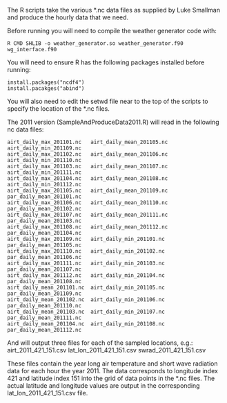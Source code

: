 The R scripts take the various *.nc data files as supplied by Luke Smallman and produce the hourly data that we need.

Before running you will need to compile the weather generator code with:
```
R CMD SHLIB -o weather_generator.so weather_generator.f90 wg_interface.f90
```
You will need to ensure R has the following packages installed before running:
```
install.packages("ncdf4")
install.pacakges("abind")
```
You will also need to edit the setwd file near to the top of the scripts to
specify the location of the *.nc files.

The 2011 version (SampleAndProduceData2011.R) will read in the following nc data files:
```
airt_daily_max_201101.nc   airt_daily_mean_201105.nc  airt_daily_min_201109.nc
airt_daily_max_201102.nc   airt_daily_mean_201106.nc  airt_daily_min_201110.nc
airt_daily_max_201103.nc   airt_daily_mean_201107.nc  airt_daily_min_201111.nc
airt_daily_max_201104.nc   airt_daily_mean_201108.nc  airt_daily_min_201112.nc
airt_daily_max_201105.nc   airt_daily_mean_201109.nc  par_daily_mean_201101.nc
airt_daily_max_201106.nc   airt_daily_mean_201110.nc  par_daily_mean_201102.nc
airt_daily_max_201107.nc   airt_daily_mean_201111.nc  par_daily_mean_201103.nc
airt_daily_max_201108.nc   airt_daily_mean_201112.nc  par_daily_mean_201104.nc
airt_daily_max_201109.nc   airt_daily_min_201101.nc   par_daily_mean_201105.nc
airt_daily_max_201110.nc   airt_daily_min_201102.nc   par_daily_mean_201106.nc
airt_daily_max_201111.nc   airt_daily_min_201103.nc   par_daily_mean_201107.nc
airt_daily_max_201112.nc   airt_daily_min_201104.nc   par_daily_mean_201108.nc
airt_daily_mean_201101.nc  airt_daily_min_201105.nc   par_daily_mean_201109.nc
airt_daily_mean_201102.nc  airt_daily_min_201106.nc   par_daily_mean_201110.nc
airt_daily_mean_201103.nc  airt_daily_min_201107.nc   par_daily_mean_201111.nc
airt_daily_mean_201104.nc  airt_daily_min_201108.nc   par_daily_mean_201112.nc
```

And will output three files for each of the sampled locations, e.g.:
airt_2011_421_151.csv  lat_lon_2011_421_151.csv  swrad_2011_421_151.csv

These files contain the year long air temperature and short wave radiation 
data for each hour the year 2011. The data corresponds to longitude index 
421 and latitude index 151 into the grid of data points in the *.nc files.
The actual latitude and longitude values are output in the corresponding
lat_lon_2011_421_151.csv file.
